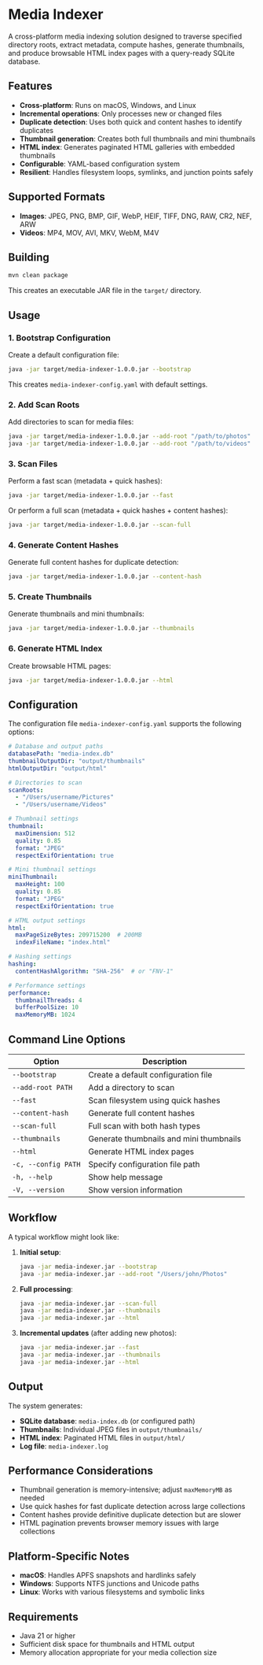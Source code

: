 # Media Indexer

A cross-platform media indexing solution designed to traverse specified directory roots, extract metadata, compute hashes, generate thumbnails, and produce browsable HTML index pages with a query-ready SQLite database.

## Features

- **Cross-platform**: Runs on macOS, Windows, and Linux
- **Incremental operations**: Only processes new or changed files
- **Duplicate detection**: Uses both quick and content hashes to identify duplicates
- **Thumbnail generation**: Creates both full thumbnails and mini thumbnails
- **HTML index**: Generates paginated HTML galleries with embedded thumbnails
- **Configurable**: YAML-based configuration system
- **Resilient**: Handles filesystem loops, symlinks, and junction points safely

## Supported Formats

- **Images**: JPEG, PNG, BMP, GIF, WebP, HEIF, TIFF, DNG, RAW, CR2, NEF, ARW
- **Videos**: MP4, MOV, AVI, MKV, WebM, M4V

## Building

```bash
mvn clean package
```

This creates an executable JAR file in the `target/` directory.

## Usage

### 1. Bootstrap Configuration

Create a default configuration file:

```bash
java -jar target/media-indexer-1.0.0.jar --bootstrap
```

This creates `media-indexer-config.yaml` with default settings.

### 2. Add Scan Roots

Add directories to scan for media files:

```bash
java -jar target/media-indexer-1.0.0.jar --add-root "/path/to/photos"
java -jar target/media-indexer-1.0.0.jar --add-root "/path/to/videos"
```

### 3. Scan Files

Perform a fast scan (metadata + quick hashes):

```bash
java -jar target/media-indexer-1.0.0.jar --fast
```

Or perform a full scan (metadata + quick hashes + content hashes):

```bash
java -jar target/media-indexer-1.0.0.jar --scan-full
```

### 4. Generate Content Hashes

Generate full content hashes for duplicate detection:

```bash
java -jar target/media-indexer-1.0.0.jar --content-hash
```

### 5. Create Thumbnails

Generate thumbnails and mini thumbnails:

```bash
java -jar target/media-indexer-1.0.0.jar --thumbnails
```

### 6. Generate HTML Index

Create browsable HTML pages:

```bash
java -jar target/media-indexer-1.0.0.jar --html
```

## Configuration

The configuration file `media-indexer-config.yaml` supports the following options:

```yaml
# Database and output paths
databasePath: "media-index.db"
thumbnailOutputDir: "output/thumbnails"
htmlOutputDir: "output/html"

# Directories to scan
scanRoots:
  - "/Users/username/Pictures"
  - "/Users/username/Videos"

# Thumbnail settings
thumbnail:
  maxDimension: 512
  quality: 0.85
  format: "JPEG"
  respectExifOrientation: true

# Mini thumbnail settings
miniThumbnail:
  maxHeight: 100
  quality: 0.85
  format: "JPEG"
  respectExifOrientation: true

# HTML output settings
html:
  maxPageSizeBytes: 209715200  # 200MB
  indexFileName: "index.html"

# Hashing settings
hashing:
  contentHashAlgorithm: "SHA-256"  # or "FNV-1"

# Performance settings
performance:
  thumbnailThreads: 4
  bufferPoolSize: 10
  maxMemoryMB: 1024
```

## Command Line Options

| Option              | Description                             |
|---------------------|-----------------------------------------|
| `--bootstrap`       | Create a default configuration file     |
| `--add-root PATH`   | Add a directory to scan                 |
| `--fast`            | Scan filesystem using quick hashes      |
| `--content-hash`    | Generate full content hashes            |
| `--scan-full`       | Full scan with both hash types          |
| `--thumbnails`      | Generate thumbnails and mini thumbnails |
| `--html`            | Generate HTML index pages               |
| `-c, --config PATH` | Specify configuration file path         |
| `-h, --help`        | Show help message                       |
| `-V, --version`     | Show version information                |

## Workflow

A typical workflow might look like:

1. **Initial setup**:
   ```bash
   java -jar media-indexer.jar --bootstrap
   java -jar media-indexer.jar --add-root "/Users/john/Photos"
   ```

2. **Full processing**:
   ```bash
   java -jar media-indexer.jar --scan-full
   java -jar media-indexer.jar --thumbnails
   java -jar media-indexer.jar --html
   ```

3. **Incremental updates** (after adding new photos):
   ```bash
   java -jar media-indexer.jar --fast
   java -jar media-indexer.jar --thumbnails
   java -jar media-indexer.jar --html
   ```

## Output

The system generates:

- **SQLite database**: `media-index.db` (or configured path)
- **Thumbnails**: Individual JPEG files in `output/thumbnails/`
- **HTML index**: Paginated HTML files in `output/html/`
- **Log file**: `media-indexer.log`

## Performance Considerations

- Thumbnail generation is memory-intensive; adjust `maxMemoryMB` as needed
- Use quick hashes for fast duplicate detection across large collections
- Content hashes provide definitive duplicate detection but are slower
- HTML pagination prevents browser memory issues with large collections

## Platform-Specific Notes

- **macOS**: Handles APFS snapshots and hardlinks safely
- **Windows**: Supports NTFS junctions and Unicode paths
- **Linux**: Works with various filesystems and symbolic links

## Requirements

- Java 21 or higher
- Sufficient disk space for thumbnails and HTML output
- Memory allocation appropriate for your media collection size